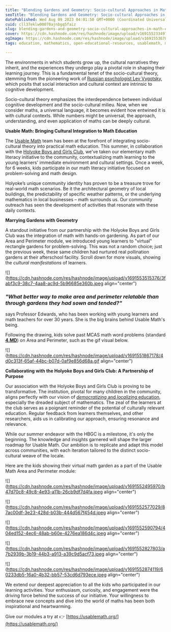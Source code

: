 ```yaml
---
title: "Blending Gardens and Geometry: Socio-cultural Approaches in Math Education"
seoTitle: "Blending Gardens and Geometry: Socio-cultural Approaches in Math Ed"
datePublished: Wed Aug 09 2023 04:01:50 GMT+0000 (Coordinated Universal Time)
cuid: cll37eklw00070ajnbgq5faiz
slug: blending-gardens-and-geometry-socio-cultural-approaches-in-math-education
cover: https://cdn.hashnode.com/res/hashnode/image/upload/v1691552334979/6acb1a2a-0441-4b6a-9396-fc3f2477ff96.jpeg
ogImage: https://cdn.hashnode.com/res/hashnode/image/upload/v1691553678745/bbb0ff32-cc5e-431d-a831-62ed1505a814.jpeg
tags: education, mathematics, open-educational-resources, usablemath, math-teacher

---
```


The environments in which students grow up, the cultural narratives they inherit, and the experiences they undergo play a pivotal role in shaping their learning journey. This is a fundamental tenet of the socio-cultural theory, stemming from the pioneering work of [Russian psychologist Lev Vygotsky](https://cultureos.hashnode.dev/vygotskys-socio-cultural-theory), which posits that social interaction and cultural context are intrinsic to cognitive development.

Socio-cultural theory emphasizes the interdependence between individual cognitive development and the socio-cultural milieu. Now, when we consider maths, a universal language, it becomes evident how entwined it is with cultural contexts. While numbers might be universal, the approach, understanding, and even application of maths can be deeply cultural.

**Usable Math: Bringing Cultural Integration to Math Education**

The [Usable Math](https://usablemath.org/) team has been at the forefront of integrating socio-cultural theory into practical math education. This summer, in collaboration with the [Holyoke Boys and Girls Club](https://www.hbgc.org/index.php/en/), we've taken our elementary math literacy initiative to the community, contextualizing math learning to the young learners' immediate environment and cultural settings. Once a week, for 6 weeks, kids participate in our math literacy initiative focused on problem-solving and math design.

Holyoke’s unique community identity has proven to be a treasure trove for real-world math scenarios. Be it the architectural geometry of local buildings, the predictability of specific weather patterns, or the underlying mathematics in local businesses – math surrounds us. Our community outreach has seen the development of activities that resonate with these daily contexts.

**Marrying Gardens with Geometry**

A standout initiative from our partnership with the Holyoke Boys and Girls Club was the integration of math with hands-on gardening. As part of our Area and Perimeter module, we introduced young learners to "virtual" rectangle gardens for problem-solving. This was not a random choice; just the previous week, these same children had nurtured real pollination gardens at their afterschool facility. Scroll down for more visuals, showing the *cultural manifestations* of learners.

![](https://cdn.hashnode.com/res/hashnode/image/upload/v1691553515376/3fabf3c9-38c7-4aa8-ac9d-5b96685e360b.jpeg align="center")

### *"What better way to make area and perimeter relatable than through gardens they had sown and tended?"*

says Professor Edwards, who has been working with young learners and math teachers for over 30 years. She is the big brains behind Usable Math's being.

Following the drawing, kids solve past MCAS math word problems (standard [**4.MD**](https://www.corecommonstandards.com/fourth-grade-standards/math-standards/fourth-grade-measurement-and-data-standards/)) on Area and Perimeter, such as the gif visual below.

![](https://cdn.hashnode.com/res/hashnode/image/upload/v1691551867178/4d0c313f-65af-44bc-b07d-0af9e856d68a.gif align="center")

**Collaborating with the Holyoke Boys and Girls Club: A Partnership of Purpose**

Our association with the Holyoke Boys and Girls Club is proving to be transformative. The institution, pivotal for many children in the community, aligns perfectly with our vision of [*democratizing* and *localizing* education](https://edtechbooks.org/democracy), especially the dreaded subject of mathematics. The zeal of the learners at the club serves as a poignant reminder of the potential of culturally relevant education. Regular feedback from learners themselves, and other researchers, aids us in calibrating our approach, ensuring resonance and relevance.

While our summer endeavor with the HBGC is a milestone, it's only the beginning. The knowledge and insights garnered will shape the larger roadmap for Usable Math. Our ambition is to replicate and adapt this model across communities, with each iteration tailored to the distinct socio-cultural weave of the locale.

Here are the kids showing their virtual math garden as a part of the Usable Math Area and Perimeter module:

![](https://cdn.hashnode.com/res/hashnode/image/upload/v1691552495970/b47d70c8-49c8-4e93-a11b-26cb9df7d4fa.jpeg align="center")

![](https://cdn.hashnode.com/res/hashnode/image/upload/v1691552577029/87ac00df-3e23-428d-b03b-444d567f454d.jpeg align="center")

![](https://cdn.hashnode.com/res/hashnode/image/upload/v1691552590794/404ed152-4ec6-48ab-b60e-4276ea186d4c.jpeg align="center")

![](https://cdn.hashnode.com/res/hashnode/image/upload/v1691552827803/a7b2939b-3b19-44b3-a913-a39c9d5acf73.jpeg align="center")

![](https://cdn.hashnode.com/res/hashnode/image/upload/v1691552874119/60233db5-16a0-4b32-bb57-53cd6d793ece.jpeg align="center")

We extend our deepest appreciation to all the kids who participated in our learning activities. Your enthusiasm, curiosity, and engagement were the driving force behind the success of our initiative. Your willingness to embrace new concepts and dive into the world of maths has been both inspirational and heartwarming.

Give our modules a try at 👉 [https://usablemath.org/](https://usablemath.org/)